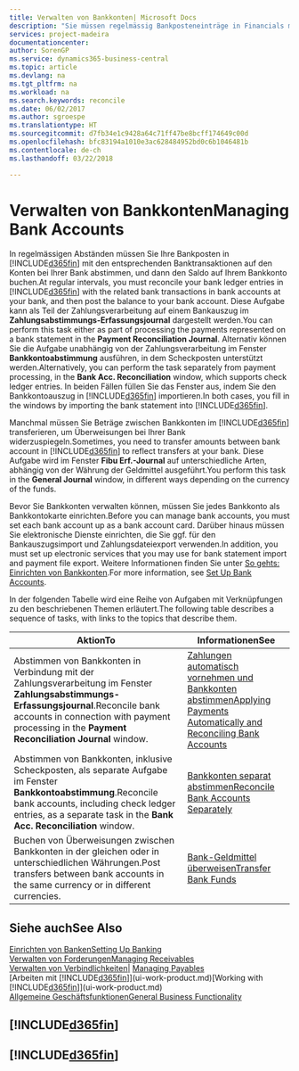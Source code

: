 ```yaml
---
title: Verwalten von Bankkonten| Microsoft Docs
description: "Sie müssen regelmässig Bankposteneinträge in Financials mit den verknüpften Banktransaktionen in Ihren Bankkonten abstimmen."
services: project-madeira
documentationcenter: 
author: SorenGP
ms.service: dynamics365-business-central
ms.topic: article
ms.devlang: na
ms.tgt_pltfrm: na
ms.workload: na
ms.search.keywords: reconcile
ms.date: 06/02/2017
ms.author: sgroespe
ms.translationtype: HT
ms.sourcegitcommit: d7fb34e1c9428a64c71ff47be8bcff174649c00d
ms.openlocfilehash: bfc83194a1010e3ac628484952bd0c6b1046481b
ms.contentlocale: de-ch
ms.lasthandoff: 03/22/2018

---
```

# <a name="managing-bank-accounts"></a><span data-ttu-id="a73b0-103">Verwalten von Bankkonten</span><span class="sxs-lookup"><span data-stu-id="a73b0-103">Managing Bank Accounts</span></span>
<span data-ttu-id="a73b0-104">In regelmässigen Abständen müssen Sie Ihre Bankposten in [!INCLUDE[d365fin](includes/d365fin_md.md)] mit den entsprechenden Banktransaktionen auf den Konten bei Ihrer Bank abstimmen, und dann den Saldo auf Ihrem Bankkonto buchen.</span><span class="sxs-lookup"><span data-stu-id="a73b0-104">At regular intervals, you must reconcile your bank ledger entries in [!INCLUDE[d365fin](includes/d365fin_md.md)] with the related bank transactions in bank accounts at your bank, and then post the balance to your bank account.</span></span> <span data-ttu-id="a73b0-105">Diese Aufgabe kann als Teil der Zahlungsverarbeitung auf einem Bankauszug im **Zahlungsabstimmungs-Erfassungsjournal** dargestellt werden.</span><span class="sxs-lookup"><span data-stu-id="a73b0-105">You can perform this task either as part of processing the payments represented on a bank statement in the **Payment Reconciliation Journal**.</span></span> <span data-ttu-id="a73b0-106">Alternativ können Sie die Aufgabe unabhängig von der Zahlungsverarbeitung im Fenster **Bankkontoabstimmung** ausführen, in dem Scheckposten unterstützt werden.</span><span class="sxs-lookup"><span data-stu-id="a73b0-106">Alternatively, you can perform the task separately from payment processing, in the **Bank Acc. Reconciliation** window, which supports check ledger entries.</span></span> <span data-ttu-id="a73b0-107">In beiden Fällen füllen Sie das Fenster aus, indem Sie den Bankkontoauszug in [!INCLUDE[d365fin](includes/d365fin_md.md)] importieren.</span><span class="sxs-lookup"><span data-stu-id="a73b0-107">In both cases, you fill in the windows by importing the bank statement into [!INCLUDE[d365fin](includes/d365fin_md.md)].</span></span>

<span data-ttu-id="a73b0-108">Manchmal müssen Sie Beträge zwischen Bankkonten im [!INCLUDE[d365fin](includes/d365fin_md.md)]  transferieren, um Überweisungen bei Ihrer Bank widerzuspiegeln.</span><span class="sxs-lookup"><span data-stu-id="a73b0-108">Sometimes, you need to transfer amounts between bank account in [!INCLUDE[d365fin](includes/d365fin_md.md)] to reflect transfers at your bank.</span></span> <span data-ttu-id="a73b0-109">Diese Aufgabe wird im Fenster **Fibu Erf.-Journal** auf unterschiedliche Arten, abhängig von der Währung der Geldmittel ausgeführt.</span><span class="sxs-lookup"><span data-stu-id="a73b0-109">You perform this task in the **General Journal** window, in different ways depending on the currency of the funds.</span></span>

<span data-ttu-id="a73b0-110">Bevor Sie Bankkonten verwalten können, müssen Sie jedes Bankkonto als Bankkontokarte einrichten.</span><span class="sxs-lookup"><span data-stu-id="a73b0-110">Before you can manage bank accounts, you must set each bank account up as a bank account card.</span></span> <span data-ttu-id="a73b0-111">Darüber hinaus müssen Sie elektronische Dienste einrichten, die Sie ggf. für den Bankauszugsimport und Zahlungsdateiexport verwenden.</span><span class="sxs-lookup"><span data-stu-id="a73b0-111">In addition, you must set up electronic services that you may use for bank statement import and payment file export.</span></span> <span data-ttu-id="a73b0-112">Weitere Informationen finden Sie unter [So gehts: Einrichten von Bankkonten](bank-setup-banking.md).</span><span class="sxs-lookup"><span data-stu-id="a73b0-112">For more information, see [Set Up Bank Accounts](bank-setup-banking.md).</span></span>

<span data-ttu-id="a73b0-113">In der folgenden Tabelle wird eine Reihe von Aufgaben mit Verknüpfungen zu den beschriebenen Themen erläutert.</span><span class="sxs-lookup"><span data-stu-id="a73b0-113">The following table describes a sequence of tasks, with links to the topics that describe them.</span></span>

| <span data-ttu-id="a73b0-114">Aktion</span><span class="sxs-lookup"><span data-stu-id="a73b0-114">To</span></span> | <span data-ttu-id="a73b0-115">Informationen</span><span class="sxs-lookup"><span data-stu-id="a73b0-115">See</span></span> |
| --- | --- |
| <span data-ttu-id="a73b0-116">Abstimmen von Bankkonten in Verbindung mit der Zahlungsverarbeitung im Fenster **Zahlungsabstimmungs-Erfassungsjournal**.</span><span class="sxs-lookup"><span data-stu-id="a73b0-116">Reconcile bank accounts in connection with payment processing in the **Payment Reconciliation Journal** window.</span></span> |[<span data-ttu-id="a73b0-117">Zahlungen automatisch vornehmen und Bankkonten abstimmen</span><span class="sxs-lookup"><span data-stu-id="a73b0-117">Applying Payments Automatically and Reconciling Bank Accounts</span></span>](receivables-apply-payments-auto-reconcile-bank-accounts.md) |
| <span data-ttu-id="a73b0-118">Abstimmen von Bankkonten, inklusive Scheckposten, als separate Aufgabe im Fenster **Bankkontoabstimmung**.</span><span class="sxs-lookup"><span data-stu-id="a73b0-118">Reconcile bank accounts, including check ledger entries, as a separate task in the **Bank Acc. Reconciliation** window.</span></span> |[<span data-ttu-id="a73b0-119">Bankkonten separat abstimmen</span><span class="sxs-lookup"><span data-stu-id="a73b0-119">Reconcile Bank Accounts Separately</span></span>](bank-how-reconcile-bank-accounts-separately.md) |
| <span data-ttu-id="a73b0-120">Buchen von Überweisungen zwischen Bankkonten in der gleichen oder in unterschiedlichen Währungen.</span><span class="sxs-lookup"><span data-stu-id="a73b0-120">Post transfers between bank accounts in the same currency or in different currencies.</span></span> |[<span data-ttu-id="a73b0-121">Bank-Geldmittel überweisen</span><span class="sxs-lookup"><span data-stu-id="a73b0-121">Transfer Bank Funds</span></span>](bank-how-transfer-bank-funds.md) |

## <a name="see-also"></a><span data-ttu-id="a73b0-122">Siehe auch</span><span class="sxs-lookup"><span data-stu-id="a73b0-122">See Also</span></span>
[<span data-ttu-id="a73b0-123">Einrichten von Banken</span><span class="sxs-lookup"><span data-stu-id="a73b0-123">Setting Up Banking</span></span>](bank-setup-banking.md)  
[<span data-ttu-id="a73b0-124">Verwalten von Forderungen</span><span class="sxs-lookup"><span data-stu-id="a73b0-124">Managing Receivables</span></span>](receivables-manage-receivables.md)  
<span data-ttu-id="a73b0-125">[Verwalten von Verbindlichkeiten|](payables-manage-payables.md)  </span><span class="sxs-lookup"><span data-stu-id="a73b0-125">[Managing Payables](payables-manage-payables.md)  </span></span>  
<span data-ttu-id="a73b0-126">[Arbeiten mit [!INCLUDE[d365fin](includes/d365fin_md.md)]](ui-work-product.md)</span><span class="sxs-lookup"><span data-stu-id="a73b0-126">[Working with [!INCLUDE[d365fin](includes/d365fin_md.md)]](ui-work-product.md)</span></span>  
[<span data-ttu-id="a73b0-127">Allgemeine Geschäftsfunktionen</span><span class="sxs-lookup"><span data-stu-id="a73b0-127">General Business Functionality</span></span>](ui-across-business-areas.md)  

## [!INCLUDE[d365fin](includes/free_trial_md.md)]  
## [!INCLUDE[d365fin](includes/training_link_md.md)]


